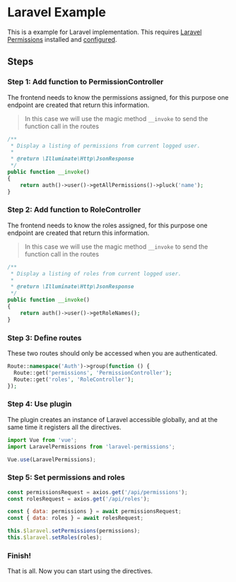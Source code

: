 # Laravel Example

This is a example for Laravel implementation. This requires [Laravel Permissions](https://github.com/spatie/laravel-permission) installed and [configured](https://github.com/spatie/laravel-permission#usage).

## Steps

### Step 1: Add function to PermissionController

The frontend needs to know the permissions assigned, for this purpose one endpoint are created that return this information.

> In this case we will use the magic method `__invoke` to send the function call in the routes

```php
/**
 * Display a listing of permissions from current logged user.
 *
 * @return \Illuminate\Http\JsonResponse
 */
public function __invoke()
{
    return auth()->user()->getAllPermissions()->pluck('name');
}
```

### Step 2: Add function to RoleController

The frontend needs to know the roles assigned, for this purpose one endpoint are created that return this information.

> In this case we will use the magic method `__invoke` to send the function call in the routes

```php
/**
 * Display a listing of roles from current logged user.
 *
 * @return \Illuminate\Http\JsonResponse
 */
public function __invoke()
{
    return auth()->user()->getRoleNames();
}
```

### Step 3: Define routes

These two routes should only be accessed when you are authenticated.

```php
Route::namespace('Auth')->group(function () {
  Route::get('permissions', 'PermissionController');
  Route::get('roles', 'RoleController');
});
```

### Step 4: Use plugin

The plugin creates an instance of Laravel accessible globally, and at the same time it registers all the directives.

```js
import Vue from 'vue';
import LaravelPermissions from 'laravel-permissions';

Vue.use(LaravelPermissions);
```

### Step 5: Set permissions and roles

```js
const permissionsRequest = axios.get('/api/permissions');
const rolesRequest = axios.get('/api/roles');

const { data: permissions } = await permissionsRequest;
const { data: roles } = await rolesRequest;

this.$laravel.setPermissions(permissions);
this.$laravel.setRoles(roles);
```

### Finish!

That is all. Now you can start using the directives.
